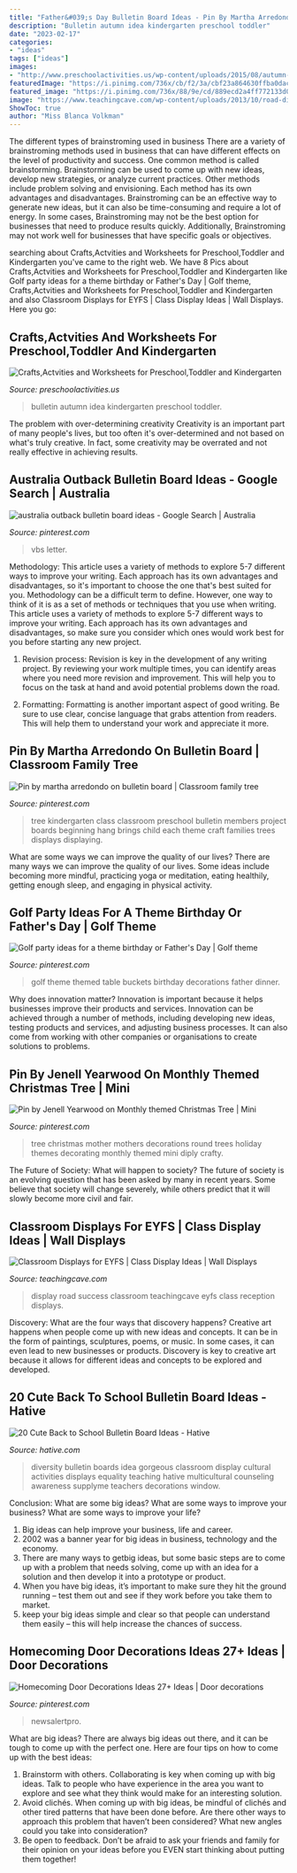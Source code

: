 ```yaml
---
title: "Father&#039;s Day Bulletin Board Ideas - Pin By Martha Arredondo On Bulletin Board"
description: "Bulletin autumn idea kindergarten preschool toddler"
date: "2023-02-17"
categories:
- "ideas"
tags: ["ideas"]
images:
- "http://www.preschoolactivities.us/wp-content/uploads/2015/08/autumn-bulletin-board-idea-3.jpg"
featuredImage: "https://i.pinimg.com/736x/cb/f2/3a/cbf23a864630ffba0dac0e5b3ff92d3b.jpg"
featured_image: "https://i.pinimg.com/736x/88/9e/cd/889ecd2a4ff772133d0758c62f84af73--classroom-family-tree-classroom-ideas.jpg"
image: "https://www.teachingcave.com/wp-content/uploads/2013/10/road-display.jpg"
ShowToc: true
author: "Miss Blanca Volkman"
---
```



The different types of brainstroming used in business
There are a variety of brainstroming methods used in business that can have different effects on the level of productivity and success. One common method is called brainstorming. Brainstorming can be used to come up with new ideas, develop new strategies, or analyze current practices. Other methods include problem solving and envisioning. Each method has its own advantages and disadvantages.
Brainstroming can be an effective way to generate new ideas, but it can also be time-consuming and require a lot of energy. In some cases, Brainstroming may not be the best option for businesses that need to produce results quickly. Additionally, Brainstroming may not work well for businesses that have specific goals or objectives.

	

		
searching about Crafts,Actvities and Worksheets for Preschool,Toddler and Kindergarten you've came to the right web. We have 8 Pics about Crafts,Actvities and Worksheets for Preschool,Toddler and Kindergarten like Golf party ideas for a theme birthday or Father&#039;s Day | Golf theme, Crafts,Actvities and Worksheets for Preschool,Toddler and Kindergarten and also Classroom Displays for EYFS | Class Display Ideas | Wall Displays. Here you go:
		
    
## Crafts,Actvities And Worksheets For Preschool,Toddler And Kindergarten

<img loading=lazy src="http://www.preschoolactivities.us/wp-content/uploads/2015/08/autumn-bulletin-board-idea-3.jpg" onerror="this.onerror=null;this.src='https://tse1.mm.bing.net/th?id=OIP.87xjAK9we557JJndRkoO4gHaEL&amp;pid=15.1';" alt="Crafts,Actvities and Worksheets for Preschool,Toddler and Kindergarten">

_Source: preschoolactivities.us_

>bulletin autumn idea kindergarten preschool toddler. 

	

The problem with over-determining creativity
Creativity is an important part of many people's lives, but too often it's over-determined and not based on what's truly creative. In fact, some creativity may be overrated and not really effective in achieving results.

    
## Australia Outback Bulletin Board Ideas - Google Search | Australia

<img loading=lazy src="https://i.pinimg.com/736x/ee/e7/bc/eee7bc13f1380e46418a9129294d30f2.jpg" onerror="this.onerror=null;this.src='https://tse1.mm.bing.net/th?id=OIP.3y3n3CQdgtd-Xk6un0ZjzgHaFj&amp;pid=15.1';" alt="australia outback bulletin board ideas - Google Search | Australia">

_Source: pinterest.com_

>vbs letter. 

	

Methodology: This article uses a variety of methods to explore 5-7 different ways to improve your writing. Each approach has its own advantages and disadvantages, so it's important to choose the one that's best suited for you.
Methodology can be a difficult term to define. However, one way to think of it is as a set of methods or techniques that you use when writing. This article uses a variety of methods to explore 5-7 different ways to improve your writing. Each approach has its own advantages and disadvantages, so make sure you consider which ones would work best for you before starting any new project.
1) Revision process: Revision is key in the development of any writing project. By reviewing your work multiple times, you can identify areas where you need more revision and improvement. This will help you to focus on the task at hand and avoid potential problems down the road.

2) Formatting: Formatting is another important aspect of good writing. Be sure to use clear, concise language that grabs attention from readers. This will help them to understand your work and appreciate it more.

    
## Pin By Martha Arredondo On Bulletin Board | Classroom Family Tree

<img loading=lazy src="https://i.pinimg.com/736x/88/9e/cd/889ecd2a4ff772133d0758c62f84af73--classroom-family-tree-classroom-ideas.jpg" onerror="this.onerror=null;this.src='https://tse3.mm.bing.net/th?id=OIP.AgdHL3faDxQuAeq5OLnT-gHaJ3&amp;pid=15.1';" alt="Pin by martha arredondo on bulletin board | Classroom family tree">

_Source: pinterest.com_

>tree kindergarten class classroom preschool bulletin members project boards beginning hang brings child each theme craft families trees displays displaying. 

	

What are some ways we can improve the quality of our lives?
There are many ways we can improve the quality of our lives. Some ideas include becoming more mindful, practicing yoga or meditation, eating healthily, getting enough sleep, and engaging in physical activity.

    
## Golf Party Ideas For A Theme Birthday Or Father&#039;s Day | Golf Theme

<img loading=lazy src="https://i.pinimg.com/736x/58/f0/76/58f07644e5d985ca454ea681294e10e5.jpg" onerror="this.onerror=null;this.src='https://tse2.mm.bing.net/th?id=OIP.gSqPLZJiY6v_wS3LlVExsAHaJ3&amp;pid=15.1';" alt="Golf party ideas for a theme birthday or Father&#039;s Day | Golf theme">

_Source: pinterest.com_

>golf theme themed table buckets birthday decorations father dinner. 

	

Why does innovation matter?
Innovation is important because it helps businesses improve their products and services. Innovation can be achieved through a number of methods, including developing new ideas, testing products and services, and adjusting business processes. It can also come from working with other companies or organisations to create solutions to problems.

    
## Pin By Jenell Yearwood On Monthly Themed Christmas Tree | Mini

<img loading=lazy src="https://i.pinimg.com/736x/ad/0f/cb/ad0fcb47b9ae980f4e8768871b0b8eec--mothers-day-table-decorations-office-decorations.jpg" onerror="this.onerror=null;this.src='https://tse4.mm.bing.net/th?id=OIP.ZzMwTB7ybu76tGdFkqby0gHaJ4&amp;pid=15.1';" alt="Pin by Jenell Yearwood on Monthly themed Christmas Tree | Mini">

_Source: pinterest.com_

>tree christmas mother mothers decorations round trees holiday themes decorating monthly themed mini diply crafty. 

	

The Future of Society: What will happen to society?
The future of society is an evolving question that has been asked by many in recent years. Some believe that society will change severely, while others predict that it will slowly become more civil and fair.

    
## Classroom Displays For EYFS | Class Display Ideas | Wall Displays

<img loading=lazy src="https://www.teachingcave.com/wp-content/uploads/2013/10/road-display.jpg" onerror="this.onerror=null;this.src='https://tse2.mm.bing.net/th?id=OIP.vsPdaqE2Qj8J-58Ia7JiCAHaPP&amp;pid=15.1';" alt="Classroom Displays for EYFS | Class Display Ideas | Wall Displays">

_Source: teachingcave.com_

>display road success classroom teachingcave eyfs class reception displays. 

	

Discovery: What are the four ways that discovery happens?
Creative art happens when people come up with new ideas and concepts. It can be in the form of paintings, sculptures, poems, or music. In some cases, it can even lead to new businesses or products. Discovery is key to creative art because it allows for different ideas and concepts to be explored and developed.

    
## 20 Cute Back To School Bulletin Board Ideas - Hative

<img loading=lazy src="https://hative.com/wp-content/uploads/2014/06/back-to-school-ideas/19-gorgeous-diversity-bulletin-board.jpg" onerror="this.onerror=null;this.src='https://tse4.mm.bing.net/th?id=OIP.ZKl-_D2SGDhyrv8lvNPBmwHaFj&amp;pid=15.1';" alt="20 Cute Back to School Bulletin Board Ideas - Hative">

_Source: hative.com_

>diversity bulletin boards idea gorgeous classroom display cultural activities displays equality teaching hative multicultural counseling awareness supplyme teachers decorations window. 

	

Conclusion: What are some big ideas? What are some ways to improve your business? What are some ways to improve your life?
1. Big ideas can help improve your business, life and career.
2. 2002 was a banner year for big ideas in business, technology and the economy.
3. There are many ways to getbig ideas, but some basic steps are to come up with a problem that needs solving, come up with an idea for a solution and then develop it into a prototype or product.
4. When you have big ideas, it’s important to make sure they hit the ground running – test them out and see if they work before you take them to market.
5. keep your big ideas simple and clear so that people can understand them easily – this will help increase the chances of success.

    
## Homecoming Door Decorations Ideas 27+ Ideas | Door Decorations

<img loading=lazy src="https://i.pinimg.com/736x/cb/f2/3a/cbf23a864630ffba0dac0e5b3ff92d3b.jpg" onerror="this.onerror=null;this.src='https://tse1.mm.bing.net/th?id=OIP.2YCrkkuYsrPG8o59hmAcYAAAAA&amp;pid=15.1';" alt="Homecoming Door Decorations Ideas 27+ Ideas | Door decorations">

_Source: pinterest.com_

>newsalertpro. 

	

What are big ideas?
There are always big ideas out there, and it can be tough to come up with the perfect one. Here are four tips on how to come up with the best ideas: 
1. Brainstorm with others. Collaborating is key when coming up with big ideas. Talk to people who have experience in the area you want to explore and see what they think would make for an interesting solution. 
2. Avoid clichés. When coming up with big ideas, be mindful of clichés and other tired patterns that have been done before. Are there other ways to approach this problem that haven’t been considered? What new angles could you take into consideration? 
3. Be open to feedback. Don’t be afraid to ask your friends and family for their opinion on your ideas before you EVEN start thinking about putting them together!

